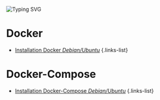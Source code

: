 ![Typing SVG](https://readme-typing-svg.demolab.com?font=Fira+Code&weight=600&size=30&duration=1500&pause=3000&width=600&height=100&lines=Conteneurisation)

# Docker
- [Installation Docker *Debian/Ubuntu*](/Conteneurisation/install-docker)
{.links-list}

# Docker-Compose
- [Installation Docker-Compose *Debian/Ubuntu*](/Conteneurisation/install-docker-compose)
{.links-list}
